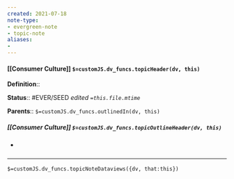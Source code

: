 ```yaml
---
created: 2021-07-18
note-type: 
- evergreen-note
- topic-note
aliases:
- 
---
```

 
#### [[Consumer Culture]] `$=customJS.dv_funcs.topicHeader(dv, this)`


**Definition**::

**Status**::  #EVER/SEED 
*edited `=this.file.mtime`*

**Parents**:: 
`$=customJS.dv_funcs.outlinedIn(dv, this)`

##### [[Consumer Culture]] `$=customJS.dv_funcs.topicOutlineHeader(dv, this)`
- 

### <hr class="dataviews"/>

`$=customJS.dv_funcs.topicNoteDataviews({dv, that:this})`

